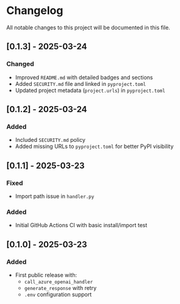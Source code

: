 # Changelog

All notable changes to this project will be documented in this file.

## [0.1.3] - 2025-03-24
### Changed
- Improved `README.md` with detailed badges and sections
- Added `SECURITY.md` file and linked in `pyproject.toml`
- Updated project metadata (`project.urls`) in `pyproject.toml`

## [0.1.2] - 2025-03-24
### Added
- Included `SECURITY.md` policy
- Added missing URLs to `pyproject.toml` for better PyPI visibility

## [0.1.1] - 2025-03-23
### Fixed
- Import path issue in `handler.py`
### Added
- Initial GitHub Actions CI with basic install/import test

## [0.1.0] - 2025-03-23
### Added
- First public release with:
  - `call_azure_openai_handler`
  - `generate_response` with retry
  - `.env` configuration support
